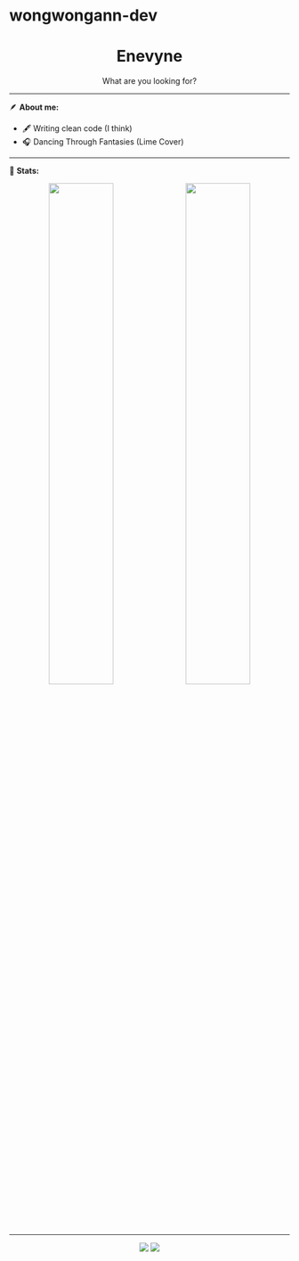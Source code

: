 # wongwongann-dev

<h1 align="center">Enevyne</h1>
<p align="center">What are you looking for?</p>

---

🪶 **About me:**
- 🖋️ Writing clean code (I think)  
- 🎧 Dancing Through Fantasies (Lime Cover) 

---

🧭 **Stats:**
<p align="center">
  <img src="https://github-readme-stats.vercel.app/api?username=ndra-dev&show_icons=true&theme=tokyonight" width="48%"/>
  <img src="https://github-readme-stats.vercel.app/api/top-langs/?username=ndra-dev&layout=compact&theme=tokyonight" width="48%"/>
</p>

---

<p align="center">
  <a href="https://instagram.com/ndra.dark"><img src="https://img.shields.io/badge/Instagram-2b2d42?style=for-the-badge&logo=instagram&logoColor=white"/></a>
  <a href="mailto:ndra@example.com"><img src="https://img.shields.io/badge/Email-1e1e2e?style=for-the-badge&logo=gmail&logoColor=white"/></a>
</p>
